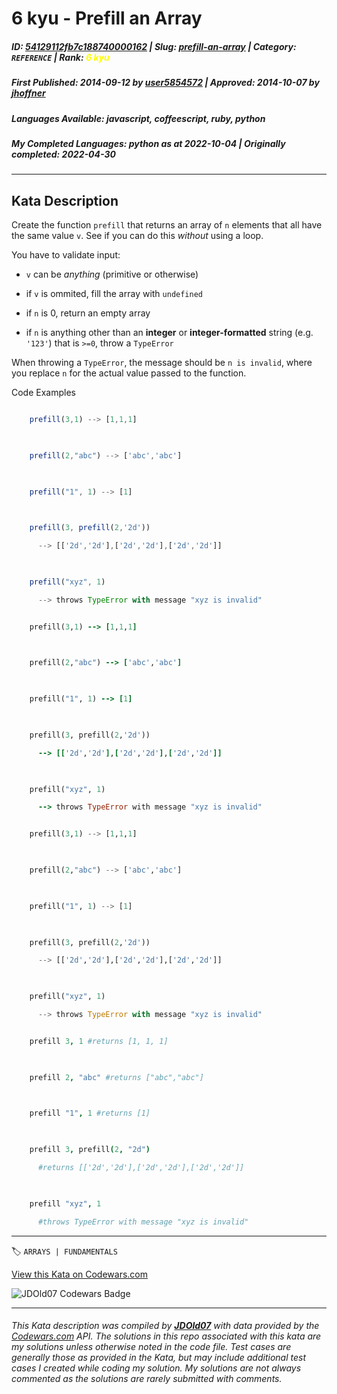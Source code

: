 # 6 kyu - Prefill an Array

##### **ID**: [54129112fb7c188740000162](https://www.codewars.com/kata/54129112fb7c188740000162) | **Slug**: [prefill-an-array](https://www.codewars.com/kata/54129112fb7c188740000162) | **Category**: `REFERENCE` | **Rank**: <span style="color:yellow">6 kyu</span>

##### **First Published**: 2014-09-12 ***by*** [user5854572](https://www.codewars.com/users/user5854572) | **Approved**: 2014-10-07 ***by*** [jhoffner](https://www.codewars.com/users/jhoffner)

##### **Languages Available**: javascript, coffeescript, ruby, python

##### **My Completed Languages**: python ***as at*** 2022-10-04 | **Originally completed**: 2022-04-30

---

## Kata Description


Create the function `prefill` that returns an array of `n` elements that all have the same value `v`.  See if you can do this *without* using a loop.



You have to validate input:



 * `v` can be *anything* (primitive or otherwise)

 * if `v` is ommited, fill the array with `undefined`

 * if `n` is 0, return an empty array

 * if `n` is anything other than an **integer** or **integer-formatted** string (e.g. `'123'`) that is `>=0`, throw a `TypeError`

 

When throwing a `TypeError`, the message should be `n is invalid`, where you replace `n` for the actual value passed to the function.



Code Examples



```javascript

    prefill(3,1) --> [1,1,1]

    

    prefill(2,"abc") --> ['abc','abc']

    

    prefill("1", 1) --> [1]

    

    prefill(3, prefill(2,'2d'))

      --> [['2d','2d'],['2d','2d'],['2d','2d']]

      

    prefill("xyz", 1)

      --> throws TypeError with message "xyz is invalid"

```

```ruby

    prefill(3,1) --> [1,1,1]

    

    prefill(2,"abc") --> ['abc','abc']

    

    prefill("1", 1) --> [1]

    

    prefill(3, prefill(2,'2d'))

      --> [['2d','2d'],['2d','2d'],['2d','2d']]

      

    prefill("xyz", 1)

      --> throws TypeError with message "xyz is invalid"

```

```python

    prefill(3,1) --> [1,1,1]

    

    prefill(2,"abc") --> ['abc','abc']

    

    prefill("1", 1) --> [1]

    

    prefill(3, prefill(2,'2d'))

      --> [['2d','2d'],['2d','2d'],['2d','2d']]

      

    prefill("xyz", 1)

      --> throws TypeError with message "xyz is invalid"

```

```coffeescript

    prefill 3, 1 #returns [1, 1, 1]

    

    prefill 2, "abc" #returns ["abc","abc"]

    

    prefill "1", 1 #returns [1]

    

    prefill 3, prefill(2, "2d")

      #returns [['2d','2d'],['2d','2d'],['2d','2d']]

      

    prefill "xyz", 1

      #throws TypeError with message "xyz is invalid"

```



---


🏷 `ARRAYS | FUNDAMENTALS`


[View this Kata on Codewars.com](https://www.codewars.com/kata/54129112fb7c188740000162)

![](https://www.codewars.com/users/jdold07/badges/large "JDOld07 Codewars Badge")

---

###### *This Kata description was compiled by [**JDOld07**](https://tpstech.dev) with data provided by the [Codewars.com](https://www.codewars.com) API.  The solutions in this repo associated with this kata are my solutions unless otherwise noted in the code file.  Test cases are generally those as provided in the Kata, but may include additional test cases I created while coding my solution.  My solutions are not always commented as the solutions are rarely submitted with comments.*
